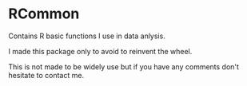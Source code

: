 # RCommon

Contains R basic functions I use in data anlysis.

I made this package only to avoid to reinvent the wheel.

This is not made to be widely use but if you have any comments don't hesitate to contact me.



